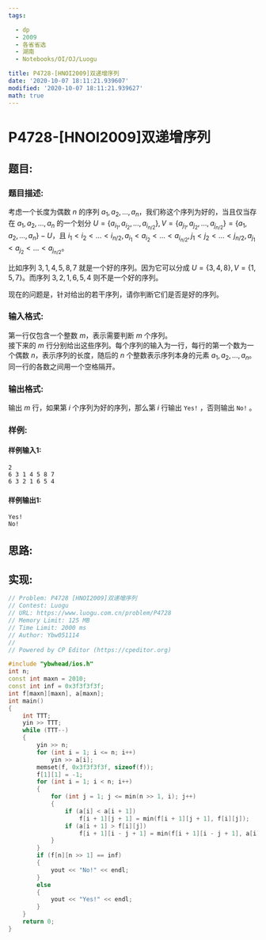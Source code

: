 ```yaml
---
tags: 

  - dp
  - 2009
  - 各省省选
  - 湖南
  - Notebooks/OI/OJ/Luogu

title: P4728-[HNOI2009]双递增序列
date: '2020-10-07 18:11:21.939607'
modified: '2020-10-07 18:11:21.939627'
math: true
---
```


# P4728-[HNOI2009]双递增序列

## 题目:

### 题目描述:
考虑一个长度为偶数 $n$ 的序列 $a_1, a_2, \dots, a_n$，我们称这个序列为好的，当且仅当存在 $a_1, a_2, \dots, a_n$ 的一个划分 $U=\{ a_{i_1}, a_{i_2}, \dots, a_{i_{n/2}} \}, V=\{ a_{j_1}, a_{j_2}, \dots, a_{j_{n/2}} \}=\{ a_1, a_2, \dots, a_n \}-U$，且 $i_1<i_2< \dots <i_{n/2}, a_{i_1}<a_{i_2}< \dots <a_{i_{n/2}}, j_1<j_2< \dots <j_{n/2}, a_{j_1}<a_{j_2}< \dots <a_{j_{n/2}}$。

比如序列 $3, 1, 4, 5, 8, 7$ 就是一个好的序列。因为它可以分成 $U=\{3, 4, 8\}, V=\{1, 5, 7\}$。而序列 $3, 2, 1, 6, 5, 4$ 则不是一个好的序列。

现在的问题是，针对给出的若干序列，请你判断它们是否是好的序列。

### 输入格式:

第一行仅包含一个整数 $m$，表示需要判断 $m$ 个序列。  
接下来的 $m$ 行分别给出这些序列。每个序列的输入为一行，每行的第一个数为一个偶数 $n$，表示序列的长度，随后的 $n$ 个整数表示序列本身的元素 $a_1, a_2, \dots, a_n$。同一行的各数之间用一个空格隔开。

### 输出格式:

输出 $m$ 行，如果第 $i$ 个序列为好的序列，那么第 $i$ 行输出 `Yes!` ，否则输出 `No!` 。

### 样例:

#### 样例输入1:

``` 
2
6 3 1 4 5 8 7
6 3 2 1 6 5 4
```

#### 样例输出1:

``` 
Yes!
No!
```

## 思路:

## 实现:

``` cpp
// Problem: P4728 [HNOI2009]双递增序列
// Contest: Luogu
// URL: https://www.luogu.com.cn/problem/P4728
// Memory Limit: 125 MB
// Time Limit: 2000 ms
// Author: Ybw051114
//
// Powered by CP Editor (https://cpeditor.org)

#include "ybwhead/ios.h"
int n;
const int maxn = 2010;
const int inf = 0x3f3f3f3f;
int f[maxn][maxn], a[maxn];
int main()
{
    int TTT;
    yin >> TTT;
    while (TTT--)
    {
        yin >> n;
        for (int i = 1; i <= n; i++)
            yin >> a[i];
        memset(f, 0x3f3f3f3f, sizeof(f));
        f[1][1] = -1;
        for (int i = 1; i < n; i++)
        {
            for (int j = 1; j <= min(n >> 1, i); j++)
            {
                if (a[i] < a[i + 1])
                    f[i + 1][j + 1] = min(f[i + 1][j + 1], f[i][j]);
                if (a[i + 1] > f[i][j])
                    f[i + 1][i - j + 1] = min(f[i + 1][i - j + 1], a[i]);
            }
        }
        if (f[n][n >> 1] == inf)
        {
            yout << "No!" << endl;
        }
        else
        {
            yout << "Yes!" << endl;
        }
    }
    return 0;
}
```
